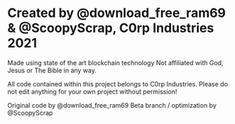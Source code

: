 # Created by @download_free_ram69 & @ScoopyScrap, C0rp Industries 2021

Made using state of the art blockchain technology
Not affiliated with God, Jesus or The Bible in any way.

All code contained within this project belongs to C0rp Industries.
Please do not edit anything for your own project without permission!

Original code by @download_free_ram69
Beta branch / optimization by @ScoopyScrap
